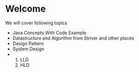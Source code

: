# Welcome

We will cover following topics
- Java Concepts With Code Example
- Datastructure and Algorithm from Striver and other places
- Design Pattern
- System Design
- 1. LLD
  2. HLD
